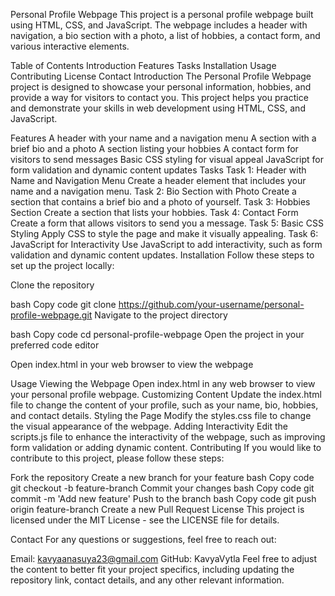 Personal Profile Webpage
This project is a personal profile webpage built using HTML, CSS, and JavaScript. The webpage includes a header with navigation, a bio section with a photo, a list of hobbies, a contact form, and various interactive elements.

Table of Contents
Introduction
Features
Tasks
Installation
Usage
Contributing
License
Contact
Introduction
The Personal Profile Webpage project is designed to showcase your personal information, hobbies, and provide a way for visitors to contact you. This project helps you practice and demonstrate your skills in web development using HTML, CSS, and JavaScript.

Features
A header with your name and a navigation menu
A section with a brief bio and a photo
A section listing your hobbies
A contact form for visitors to send messages
Basic CSS styling for visual appeal
JavaScript for form validation and dynamic content updates
Tasks
Task 1: Header with Name and Navigation Menu
Create a header element that includes your name and a navigation menu.
Task 2: Bio Section with Photo
Create a section that contains a brief bio and a photo of yourself.
Task 3: Hobbies Section
Create a section that lists your hobbies.
Task 4: Contact Form
Create a form that allows visitors to send you a message.
Task 5: Basic CSS Styling
Apply CSS to style the page and make it visually appealing.
Task 6: JavaScript for Interactivity
Use JavaScript to add interactivity, such as form validation and dynamic content updates.
Installation
Follow these steps to set up the project locally:

Clone the repository

bash
Copy code
git clone https://github.com/your-username/personal-profile-webpage.git
Navigate to the project directory

bash
Copy code
cd personal-profile-webpage
Open the project in your preferred code editor

Open index.html in your web browser to view the webpage

Usage
Viewing the Webpage
Open index.html in any web browser to view your personal profile webpage.
Customizing Content
Update the index.html file to change the content of your profile, such as your name, bio, hobbies, and contact details.
Styling the Page
Modify the styles.css file to change the visual appearance of the webpage.
Adding Interactivity
Edit the scripts.js file to enhance the interactivity of the webpage, such as improving form validation or adding dynamic content.
Contributing
If you would like to contribute to this project, please follow these steps:

Fork the repository
Create a new branch for your feature
bash
Copy code
git checkout -b feature-branch
Commit your changes
bash
Copy code
git commit -m 'Add new feature'
Push to the branch
bash
Copy code
git push origin feature-branch
Create a new Pull Request
License
This project is licensed under the MIT License - see the LICENSE file for details.

Contact
For any questions or suggestions, feel free to reach out:

Email: kavyaanasuya23@gmail.com
GitHub: KavyaVytla
Feel free to adjust the content to better fit your project specifics, including updating the repository link, contact details, and any other relevant information.









